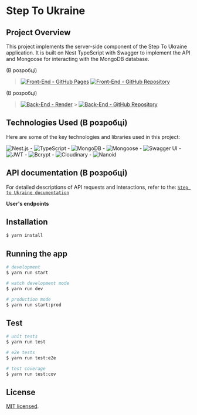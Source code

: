 # Step To Ukraine

## Project Overview

This project implements the server-side component of the Step To Ukraine application. It is built on Nest TypeScript with Swagger to implement the API and Mongoose for interacting with the MongoDB database.

(В розробці)

> [![Front-End - GitHub Pages](https://img.shields.io/badge/Front--End-GitHub%20Pages-FFDD00?logo=github&labelColor=0057B7)]()
> [![Front-End - GitHub Repository](https://img.shields.io/badge/Front--End-GitHub%20Repository-FFDD00?logo=github&labelColor=0057B7)]()

(В розробці)

> [![Back-End - Render](https://img.shields.io/badge/Back--End-Render-000000?logo=render&logoColor=ffffff&labelColor=cd0000)]() > [![Back-End - GitHub Repository](https://img.shields.io/badge/Back--End-GitHub%20Repository-000000?logo=github&labelColor=cd0000)](https://github.com/savchyndd/step-to-ukraine-api)

## Technologies Used (В розробці)

Here are some of the key technologies and libraries used in this project:

![Nest.js](https://img.shields.io/badge/Nest.js-10-E0234E?logo=nestjs) - ![TypeScript](https://img.shields.io/badge/TypeScript-5.1-3178C6?logo=typescript) - ![MongoDB](https://img.shields.io/badge/MongoDB-4.4-47A248?logo=mongodb) - ![Mongoose](https://img.shields.io/badge/Mongoose-7.5-880000?logo=mongoose) - ![Swagger UI](https://img.shields.io/badge/Swagger%20UI-7.0-85EA2D?logo=swagger) - ![JWT](https://img.shields.io/badge/JWT-9.0-yellow) - ![Bcrypt](https://img.shields.io/badge/Bcrypt-5.1-purple) - ![Cloudinary](https://img.shields.io/badge/Cloudinary-1.40-brightgreen) - ![Nanoid](https://img.shields.io/badge/Nanoid-4.0-orange)

## API documentation (В розробці)

For detailed descriptions of API requests and interactions, refer to the: [`Step to Ukraine documentation`]()

**User's endpoints**

<!-- <img src="./public/images/user-endpoints.png" alt="Your pet API Documentation User endpoints" max-width="900" max-height="500"> -->

## Installation

```bash
$ yarn install
```

## Running the app

```bash
# development
$ yarn run start

# watch development mode
$ yarn run dev

# production mode
$ yarn run start:prod
```

## Test

```bash
# unit tests
$ yarn run test

# e2e tests
$ yarn run test:e2e

# test coverage
$ yarn run test:cov
```

## License

[MIT licensed](LICENSE).
